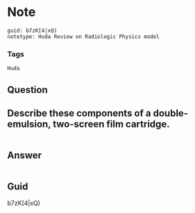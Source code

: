 # Note
```
guid: b7zK[4|xQ)
notetype: Huda Review on Radiologic Physics model
```

### Tags
```
Huda
```

## Question
<h2>Describe these components of a double-emulsion, two-screen film cartridge.</h2><div><img alt="" src="FDD6C562-7280-438C-8CB1-E0E3AE9FA021.png">
</div>

## Answer
<section>
<p><img alt="" src="C4EB522F-8EBD-44F8-811A-1702F6BD65F8.png">
</p>

</section>

## Guid
b7zK[4|xQ)
